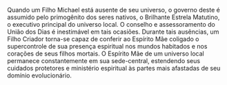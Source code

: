 ﻿Quando um Filho Michael está ausente de seu universo, o governo deste é assumido pelo primogênito dos seres nativos, o Brilhante Estrela Matutino, o executivo principal do universo local. O conselho e assessoramento do União dos Dias é inestimável em tais ocasiões. Durante tais ausências, um Filho Criador torna-se capaz de conferir ao Espírito Mãe coligado o supercontrole de sua presença espiritual nos mundos habitados e nos corações de seus filhos mortais. O Espírito Mãe de um universo local permanece constantemente em sua sede-central, estendendo seus cuidados protetores e ministério espiritual às partes mais afastadas de seu domínio evolucionário.